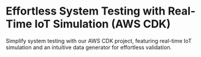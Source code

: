 # Effortless System Testing with Real-Time IoT Simulation (AWS CDK)

Simplify system testing with our AWS CDK project, featuring real-time IoT simulation and an intuitive data generator for effortless validation.
